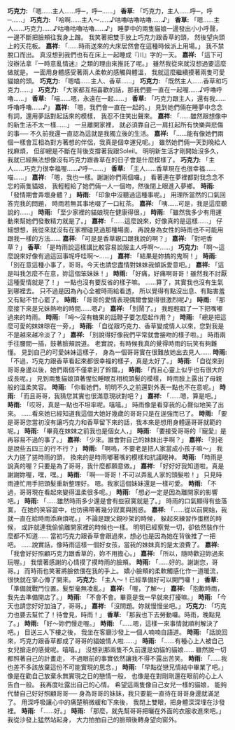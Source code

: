 **巧克力:** 「嗯……主人……呼─，呼─……」
**香草:** 「巧克力，主人……呼─，呼─……」
**巧克力:** 「哈啊……主人～……♪咕嚕咕嚕咕嚕……♪」
**香草:** 「嗯……主人……巧克力……♪咕嚕咕嚕咕嚕……♪」
睡夢中的兩隻貓娘一邊發出小小呼聲，
一邊不斷把臉頰往我身上蹭。
我笑著把雙手放上巧克力跟香草的頭，
然後望向頭上的天花板。
**嘉祥:** 「……時雨送來的大床居然會在這種時候派上用場。」
我不禁脫口而出。
真沒想到我們也有在床上一起睡成『川』字的一天。
**嘉祥:** 「這下可沒辦法拿『一時意亂情迷』之類的理由來推託了呢。」
雖然我從來就沒想過要這麼做就是。
一面用身體感受著兩人柔軟的感觸與體溫，
我就這麼繼續摸著兩隻可愛貓娘的頭。
**巧克力:** 「嗯喵……主人、香草……」
**巧克力:** 「既然主人……香草和巧克力……」
**巧克力:** 「大家都互相喜歡的話，那我們要一直在一起喔……♪呼嚕呼嚕……」
**香草:** 「喵……嗯，永遠在一起……」
**香草:** 「巧克力跟主人，還有我……呼嚕呼嚕……♪」
**嘉祥:** 「嗯，我們會一直在一起的。」
見到她們倆在睡夢中念念有詞，還用夢話對起話來的模樣，
我忍不住笑出聲來。
**嘉祥:** 「……雖然跟想像中的新生活不太一樣……」
一旦離開家裡，
就必須靠自己一肩扛起所有快樂與悲傷的事──
不久前我還一直認為這就是我獨立後的生活。
**嘉祥:** 「……能有像她們兩個一樣會互相為對方著想的伴侶，我真是個幸運兒呢。」
雖然她們倆一天到晚給人找麻煩，
但卻總是不斷在背後支撐著我跟Soleil。
明明新生活才剛開始沒多久，
我就已經無法想像沒有巧克力跟香草在的日子會是什麼模樣了。
**巧克力:** 「主人……巧克力很幸福喔……♪呼─……」
**香草:** 「主人……香草現在也很幸福……喵……」
**嘉祥:** 「嗯，我也一樣。謝謝妳們兩個囉。」
看著連在夢裡都對我念念不忘的兩隻貓娘，
我輕輕給了她們倆一人一個吻，然後閉上眼進入夢鄉。
**時雨:** 「發情期會弄壞身體？」
**時雨:** 「印象中沒聽過這種事呢。」
用理所當然的口氣回答完我的問題，
時雨若無其事地啜了一口紅茶。
**嘉祥:** 「咦……可是，我是這麼聽說的……」
**時雨:** 「至少家裡的貓娘現在健康得很，」
**時雨:** 「雖然我多少有用運動來幫她們發散精力就是了。」
**嘉祥:** 「……這麼說來，好像真的是這樣……」
仔細想想，我從來就沒有在家裡碰見過那種場面，
再說身為女性的時雨也不可能用跟我一樣的方法……
**嘉祥:** 「可是是香草親口跟我說的啊？」
**嘉祥:** 「對吧香草？」
**香草:** 「是時雨說這樣講比較容易說服主人呼啊～……」
**巧克力:** 「啊～這麼說來好像有過這回事呢呼哇啊～……」
**嘉祥:** 「結果是妳搞的鬼啊！」
**時雨:** 「別在意這種小事了，哥哥。今天也請您盡情對妹妹我傾訴愛意吧。」
**嘉祥:** 「這是叫我怎麼不在意，妳這個笨妹妹！」
**時雨:** 「好痛，好痛啊哥哥！雖然我不討厭這種愛情就是了！」
一點也沒有要反省的樣子嘛。
……算了，其實我也沒有生氣到哪裡去。
只不過是因為內心全被時雨給看透，
所以覺得有點沒出息、有點害羞又有點不甘心罷了。
**時雨:** 「哥哥的愛情表現偶爾會變得很激烈呢♪」
**時雨:** 「那麼接下來是兄妹熱吻的時間……嗯♪」
**嘉祥:** 「別鬧了。」
我輕輕戳了一下把嘴嘟過來的時雨。
**時雨:** 「呣～沒有糖果的話鞭子要怎麼起作用？」
**時雨:** 「總是把這麼可愛的妹妹晾在一旁，」
**時雨:** 「自從跟巧克力、香草變成情人以來，您對我是不是越來越冷淡了？」
**嘉祥:** 「別說得好像我們平常就會接吻的樣子啦。」
時雨兩手往腰間一插，鼓著臉頰說道。
老實說，有時候我真的覺得時雨的玩笑有夠難懂。
見到自己的可愛妹妹這樣子，
身為一個哥哥實在很難放她出去見人……
**時雨:** 「不過，巧克力跟香草看起來都很幸福的樣子，真是太好了。」
**時雨:** 「自從來到哥哥身邊以後，她們兩個不僅拿到了鈴鐺，」
**時雨:** 「而且心靈上似乎也有很大的成長呢。」
見到兩隻貓娘頂著惺忪睡眼互相梳頭髮的模樣，
時雨臉上露出了母親般的溫柔笑容。
**時雨:** 「你看她們，明明不久之前還對外表一點也不在意呢。」
**時雨:** 「而且哥哥，我猜您其實也很滿意現狀對吧？」
**嘉祥:** 「……嗯，算是吧。」
**時雨:** 「哎呀，真是一點也不坦率呢。嘻嘻。」
時雨像是看穿我的心聲似地笑了出來。
……看來她已經知道我這個大她好幾歲的哥哥只是在逞強而已了。
**時雨:** 「要是哥哥您當初沒有讓巧克力和香草留下來的話，我本來是想用身體逼哥哥就範的呢。」
**時雨:** 「畢竟在妹妹之前我也是個女人，」
**時雨:** 「要接受哥哥的『寵愛』是再容易不過的事了。」
**嘉祥:** 「少來。誰會對自己的妹妹出手啊？」
**嘉祥:** 「別老是說些五四三的行不行？」
**時雨:** 「啊嗚，不要老是把人家當成小孩子嘛～」
我大力搓了搓時雨的頭，
換來的是時雨嘟著嘴的模樣和抗議眼神。
**時雨:** 「時雨是說真的喔？只要是為了哥哥，我什麼都願意做。」
**嘉祥:** 「好好好我知道啦。真是謝謝妳喔，嘿，嘿。」
**時雨:** 「啊──哥哥！不可以弄亂人家的頭髮啦！」
只見時雨連忙用手把頭髮重新整理好。
嗯。我家這個妹妹還是一樣可愛。
**時雨:** 「不過，哥哥現在看起來變得溫柔很多呢。」
**時雨:** 「想必一定是因為離開家的影響吧。」
**時雨:** 「……雖然時雨多少還是會有些寂寞就是了。」
時雨的口氣顯得有些落寞，
在她的笑容當中，也彷彿帶著幾分寂寞與困惑。
**嘉祥:** 「……從以前開始，我就一直在給時雨添麻煩呢。」
不論是跟父親吵架的時候，
躲起來練習作蛋糕的時候，
或許就連我偷偷離開家裡的時候也一樣。
明明已經察覺一切，卻依然裝作什麼都不知道……
當初巧克力跟香草會跟過來，想必也是因為她在背後推了一把吧。
……說實話，像時雨這樣一個好女孩，當我的妹妹真的是太浪費了。
**嘉祥:** 「我會好好照顧巧克力跟香草的，妳不用擔心。」
**嘉祥:** 「所以，隨時歡迎妳過來玩喔。」
我懷著感謝的心情摸了摸時雨的臉頰。
**時雨:** 「……好的。謝謝您，哥哥。」
而時雨也笑著將臉依偎在我的手上。
嬌小臉頰的柔軟觸感化作一道暖流，
很快就在掌心傳了開來。
**巧克力:** 「主人～！已經準備好可以開門囉！」
**香草:** 「準備就戰鬥位置。髮型毫無凌亂。」
**嘉祥:** 「喔，了解～」
**嘉祥:** 「抱歉時雨，我先去準備開店了。」
**時雨:** 「不會不會。畢竟是我一早就來打擾嘛。」
**時雨:** 「今天也請您好好加油了，哥哥。」
**嘉祥:** 「沒問題。妳就慢慢坐吧。」
**巧克力:** 「巧克力也要去幫忙了！待會見，時雨！」
**香草:** 「那我也下去勞動囉。時雨，晚點見了。」
**時雨:** 「好～妳們慢走喔。」
**時雨:** 「……嗯，這樣一來事情就順利解決了吧。」
目送三人下樓之後，
我坐在客廳沙發上一個人喃喃自語道。
**時雨:** 「話說回來，巧克力跟香草都成了哥哥的貓娘情人啦……」
**時雨:** 「……有種心上人被自己女兒搶走的感覺呢。嘻嘻。」
沒想到那兩隻不久前還是幼貓的貓娘……
雖然說一切都照著自己的計畫走，
不過眼前的事實依然讓我不得不露出苦笑。
**時雨:** 「……我也差不多該放棄這份不可能實現的思念，」
**時雨:** 「早點從戀兄情結中畢業了吧。」
像是在勸自己放棄永無實現之日的戀情一般，
也像是在對剛剛還在眼前的心上人告白一般。
我再度吐露出自己的心情。
希望這兩隻像自己女兒一樣的貓娘，
能夠代替自己好好照顧哥哥──
身為哥哥的妹妹，我只要能一直待在哥哥身邊就滿足了。
用深呼吸讓心中的痛楚稍微緩和下來後，
我閉上雙眼，把身體深深埋在沙發裡。
**時雨:** 「……好。」
**時雨:** 「那麼，就先幫哥哥把曬在外面的衣服收進來吧。」
我從沙發上猛然站起身，
大力拍拍自己的臉頰後轉身望向窗外。
